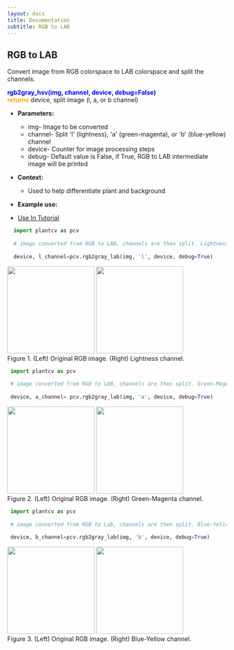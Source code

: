 ```yaml
---
layout: docs
title: Documentation
subtitle: RGB to LAB
---
```


## RGB to LAB

Convert image from RGB colorspace to LAB colorspace and split the channels.

<font color='blue'>**rgb2gray\_hsv(img, channel, device, debug=False)**</font><br>
<font color='orange'>**returns**</font> device, split image (l, a, or b channel)  
    
- **Parameters:**   
  - img- Image to be converted
  - channel- Split 'l' (lightness), 'a' (green-magenta), or 'b' (blue-yellow) channel
  - device- Counter for image processing steps
  - debug- Default value is False, if True, RGB to LAB intermediate image will be printed 

- **Context:**  
  - Used to help differentiate plant and background

- **Example use:**  

 - [Use In Tutorial](http://plantcv.danforthcenter.org/pages/documentation/function_docs/vis_tutorial.html)
 
 
  ```python
    import plantcv as pcv
    
    # image converted from RGB to LAB, channels are then split. Lightness ('l') channel is outputed.
    
    device, l_channel=pcv.rgb2gray_lab(img, 'l', device, debug=True)
  ```
  
  <a href="{{site.baseurl}}/img/documentation_images/rgb2lab/Dr7AB001192-2014-02-04 17_01_09-D001dr_012014-VIS_SV_180_z500.png" target="_blank"><img src="{{site.baseurl}}/img/documentation_images/rgb2lab/Dr7AB001192-2014-02-04 17_01_09-D001dr_012014-VIS_SV_180_z500.png" width="200"></a>   <a href="{{site.baseurl}}/img/documentation_images/rgb2lab/6_lab_lightness.png" target="_blank"><img src="{{site.baseurl}}/img/documentation_images/rgb2lab/6_lab_lightness.png" width="200"></a><br>
  Figure 1. (Left) Original RGB image. (Right) Lightness channel.  

   ```python
    import plantcv as pcv
    
    # image converted from RGB to LAB, channels are then split. Green-Magenta ('a') channel is outputed.
    
    device, a_channel= pcv.rgb2gray_lab(img, 'a', device, debug=True)
  ```  

  <a href="{{site.baseurl}}/img/documentation_images/rgb2lab/Dr7AB001192-2014-02-04 17_01_09-D001dr_012014-VIS_SV_180_z500.png" target="_blank"><img src="{{site.baseurl}}/img/documentation_images/rgb2lab/Dr7AB001192-2014-02-04 17_01_09-D001dr_012014-VIS_SV_180_z500.png" width="200"></a>   <a href="{{site.baseurl}}/img/documentation_images/rgb2lab/6_lab_green-magenta.png" target="_blank"><img src="{{site.baseurl}}/img/documentation_images/rgb2lab/6_lab_green-magenta.png" width="200"></a><br>
  Figure 2. (Left) Original RGB image. (Right) Green-Magenta channel.  

   
   ```python
    import plantcv as pcv
    
    # image converted from RGB to Lab, channels are then split. Blue-Yellow ('b') channel is outputed.
    
    device, b_channel=pcv.rgb2gray_lab(img, 'b', device, debug=True)
  ```  
  
  <a href="{{site.baseurl}}/img/documentation_images/rgb2lab/Dr7AB001192-2014-02-04 17_01_09-D001dr_012014-VIS_SV_180_z500.png" target="_blank"><img src="{{site.baseurl}}/img/documentation_images/rgb2lab/Dr7AB001192-2014-02-04 17_01_09-D001dr_012014-VIS_SV_180_z500.png" width="200"></a>   <a href="{{site.baseurl}}/img/documentation_images/rgb2lab/6_lab_blue-yellow.png" target="_blank"><img src="{{site.baseurl}}/img/documentation_images/rgb2lab/6_lab_blue-yellow.png" width="200"></a><br>
  Figure 3. (Left) Original RGB image. (Right) Blue-Yellow channel.  

